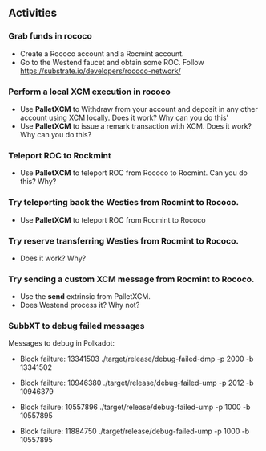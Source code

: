 ## Activities

### Grab funds in rococo

- Create a Rococo account and a Rocmint account.
- Go to the Westend faucet and obtain some ROC. Follow https://substrate.io/developers/rococo-network/

### Perform a local XCM execution in rococo

- Use **PalletXCM** to Withdraw from your account and deposit in any other account using XCM locally. Does it work? Why can you do this'
- Use **PalletXCM** to issue a remark transaction with XCM. Does it work? Why can you do this?

### Teleport ROC to Rockmint

- Use **PalletXCM** to teleport ROC from Rococo to Rocmint. Can you do this? Why?

### Try teleporting back the Westies from Rocmint to Rococo.

- Use **PalletXCM** to teleport ROC from Rocmint to Rococo

### Try reserve transferring Westies from Rocmint to Rococo.

- Does it work? Why?

### Try sending a custom XCM message from Rocmint to Rococo.

- Use the **send** extrinsic from PalletXCM.
- Does Westend process it? Why not?

### SubbXT to debug failed messages

Messages to debug in Polkadot:

- Block failture: 13341503
  ./target/release/debug-failed-dmp -p 2000 -b 13341502

- Block failture: 10946380 ./target/release/debug-failed-ump -p 2012 -b 10946379

- Block failure: 10557896 ./target/release/debug-failed-ump -p 1000 -b 10557895

- Block failure: 11884750 ./target/release/debug-failed-ump -p 1000 -b 10557895
